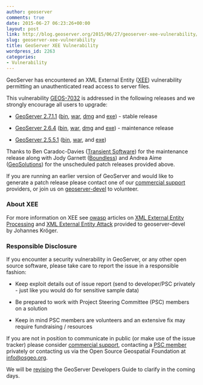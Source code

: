 ```yaml
---
author: geoserver
comments: true
date: 2015-06-27 06:23:26+00:00
layout: post
link: http://blog.geoserver.org/2015/06/27/geoserver-xee-vulnerability/
slug: geoserver-xee-vulnerability
title: GeoServer XEE Vulnerability
wordpress_id: 2263
categories:
- Vulnerability
---
```


GeoServer has encountered an XML External Entity ([XEE](https://www.owasp.org/index.php/XML_External_Entity_%28XXE%29_Processing)) vulnerability permitting an unauthenticated read access to server files.

This vulnerability [GEOS-7032](https://osgeo-org.atlassian.net/browse/GEOS-7032) is addressed in the following releases and we strongly encourage all users to upgrade:



	
  * [GeoServer 2.7.1.1](http://geoserver.org/release/2.7.1.1/) ([bin](http://sourceforge.net/projects/geoserver/files/GeoServer/2.7.1.1/geoserver-2.7.1.1-bin.zip/download), [war](http://sourceforge.net/projects/geoserver/files/GeoServer/2.7.1.1/geoserver-2.7.1.1-war.zip/download), [dmg](http://sourceforge.net/projects/geoserver/files/GeoServer/2.7.1.1/geoserver-2.7.1.1.dmg/download) and [exe](http://sourceforge.net/projects/geoserver/files/GeoServer/2.7.1.1/geoserver-2.7.1.1.exe/download)) - stable release

	
  * [GeoServer 2.6.4](http://geoserver.org/release/2.6.4/) ([bin](http://sourceforge.net/projects/geoserver/files/GeoServer/2.6.4/geoserver-2.6.4-bin.zip/download), [war](http://sourceforge.net/projects/geoserver/files/GeoServer/2.6.4/geoserver-2.6.4-war.zip/download), [dmg](http://sourceforge.net/projects/geoserver/files/GeoServer/2.6.4/geoserver-2.6.4.dmg/download) and [exe](http://sourceforge.net/projects/geoserver/files/GeoServer/2.6.4/geoserver-2.6.4.exe/download)) - maintenance release

	
  * [GeoServer 2.5.5.1](http://geoserver.org/release/2.5.5.1/) ([bin](http://sourceforge.net/projects/geoserver/files/GeoServer/2.5.5.1/geoserver-2.5.5.1-bin.zip/download), [war](http://sourceforge.net/projects/geoserver/files/GeoServer/2.5.5.1/geoserver-2.5.5.1-war.zip/download), and [exe](http://sourceforge.net/projects/geoserver/files/GeoServer/2.5.5.1/geoserver-2.5.5.1.exe/download))


Thanks to Ben Caradoc-Davies ([Transient Software](http://transient.nz/)) for the maintenance release along with Jody Garnett ([Boundless](http://boundlessgeo.com/)) and Andrea Aime ([GeoSolutions](http://www.geo-solutions.it)) for the unscheduled patch releases provided above.

If you are running an earlier version of GeoServer and would like to generate a patch release please contact one of our [commercial support](http://geoserver.org/support/) providers, or join us on [geoserver-devel](http://geoserver.org/comm/) to volunteer.


### About XEE


For more information on XEE see [owasp](https://www.owasp.org/) articles on [XML External Entity Processing](https://www.owasp.org/index.php/XML_External_Entity_%28XXE%29_Processing) and [XML External Entity Attack](https://www.owasp.org/images/5/5d/XML_Exteral_Entity_Attack.pdf) provided to geoserver-devel by Johannes Kröger.


### Responsible Disclosure


If you encounter a security vulnerability in GeoServer, or any other open source software, please take care to report the issue in a responsible fashion:



	
  * Keep exploit details out of issue report (send to developer/PSC privately - just like you would do for sensitive sample data)

	
  * Be prepared to work with Project Steering Committee (PSC) members on a solution

	
  * Keep in mind PSC members are volunteers and an extensive fix may require fundraising / resources


If you are not in position to communicate in public (or make use of the issue tracker) please consider [commercial support](http://geoserver.org/support/), contacting a [PSC member](http://docs.geoserver.org/latest/en/developer/policies/psc.html#current-psc) privately or contacting us via the Open Source Geospatial Foundation at [info@osgeo.org](mailto:info@osgeo.org).

We will be [revising](https://github.com/geoserver/geoserver/wiki/GSIP-129) the GeoServer Developers Guide to clarify in the coming days.
